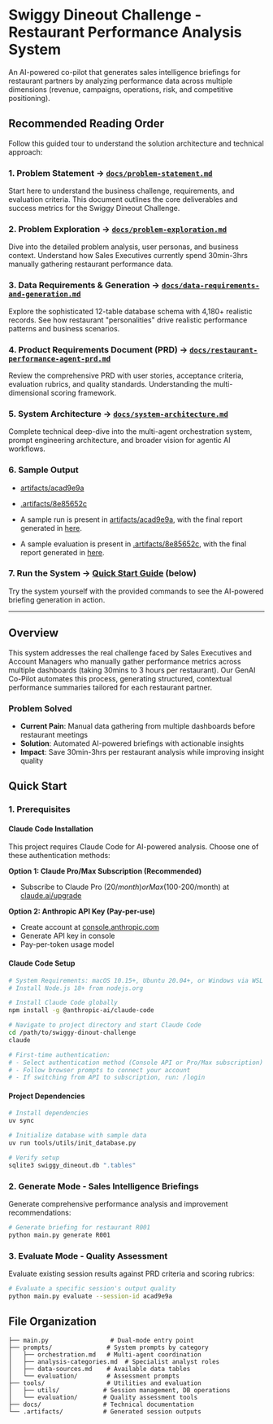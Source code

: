 # Swiggy Dineout Challenge - Restaurant Performance Analysis System

An AI-powered co-pilot that generates sales intelligence briefings for restaurant partners by analyzing performance data across multiple dimensions (revenue, campaigns, operations, risk, and competitive positioning).

## Recommended Reading Order

Follow this guided tour to understand the solution architecture and technical approach:

### 1. **Problem Statement** → [`docs/problem-statement.md`](docs/problem-statement.md)
Start here to understand the business challenge, requirements, and evaluation criteria. This document outlines the core deliverables and success metrics for the Swiggy Dineout Challenge.

### 2. **Problem Exploration** → [`docs/problem-exploration.md`](docs/problem-exploration.md)  
Dive into the detailed problem analysis, user personas, and business context. Understand how Sales Executives currently spend 30min-3hrs manually gathering restaurant performance data.

### 3. **Data Requirements & Generation** → [`docs/data-requirements-and-generation.md`](docs/data-requirements-and-generation.md)
Explore the sophisticated 12-table database schema with 4,180+ realistic records. See how restaurant "personalities" drive realistic performance patterns and business scenarios.

### 4. **Product Requirements Document (PRD)** → [`docs/restaurant-performance-agent-prd.md`](docs/restaurant-performance-agent-prd.md)
Review the comprehensive PRD with user stories, acceptance criteria, evaluation rubrics, and quality standards. Understanding the multi-dimensional scoring framework.

### 5. **System Architecture** → [`docs/system-architecture.md`](docs/system-architecture.md)
Complete technical deep-dive into the multi-agent orchestration system, prompt engineering architecture, and broader vision for agentic AI workflows.

### 6. **Sample Output**
- [artifacts/acad9e9a](artifacts/acad9e9a)
- [.artifacts/8e85652c](.artifacts/8e85652c)

- A sample run is present in [artifacts/acad9e9a](artifacts/acad9e9a), with the final report generated in [here](.artifacts/acad9e9a/improvement_recommendations_R001.md).
- A sample evaluation is present in [.artifacts/8e85652c](.artifacts/8e85652c), with the final report generated in [here](.artifacts/8e85652c/evaluation_results.md).

### 7. **Run the System** → [Quick Start Guide](#quick-start) (below)
Try the system yourself with the provided commands to see the AI-powered briefing generation in action.

---

## Overview

This system addresses the real challenge faced by Sales Executives and Account Managers who manually gather performance metrics across multiple dashboards (taking 30mins to 3 hours per restaurant). Our GenAI Co-Pilot automates this process, generating structured, contextual performance summaries tailored for each restaurant partner.

### Problem Solved
- **Current Pain**: Manual data gathering from multiple dashboards before restaurant meetings
- **Solution**: Automated AI-powered briefings with actionable insights
- **Impact**: Save 30min-3hrs per restaurant analysis while improving insight quality

## Quick Start

### 1. Prerequisites

#### Claude Code Installation
This project requires Claude Code for AI-powered analysis. Choose one of these authentication methods:

**Option 1: Claude Pro/Max Subscription (Recommended)**
- Subscribe to Claude Pro ($20/month) or Max ($100-200/month) at [claude.ai/upgrade](https://claude.ai/upgrade)

**Option 2: Anthropic API Key (Pay-per-use)**
- Create account at [console.anthropic.com](https://console.anthropic.com)
- Generate API key in console
- Pay-per-token usage model

#### Claude Code Setup
```bash
# System Requirements: macOS 10.15+, Ubuntu 20.04+, or Windows via WSL
# Install Node.js 18+ from nodejs.org

# Install Claude Code globally
npm install -g @anthropic-ai/claude-code

# Navigate to project directory and start Claude Code
cd /path/to/swiggy-dinout-challenge
claude

# First-time authentication:
# - Select authentication method (Console API or Pro/Max subscription)
# - Follow browser prompts to connect your account
# - If switching from API to subscription, run: /login
```

#### Project Dependencies
```bash
# Install dependencies
uv sync

# Initialize database with sample data
uv run tools/utils/init_database.py

# Verify setup
sqlite3 swiggy_dineout.db ".tables"
```

### 2. Generate Mode - Sales Intelligence Briefings

Generate comprehensive performance analysis and improvement recommendations:

```bash
# Generate briefing for restaurant R001
python main.py generate R001
```

### 3. Evaluate Mode - Quality Assessment

Evaluate existing session results against PRD criteria and scoring rubrics:

```bash
# Evaluate a specific session's output quality
python main.py evaluate --session-id acad9e9a
```

## File Organization

```
├── main.py                 # Dual-mode entry point
├── prompts/               # System prompts by category
│   ├── orchestration.md   # Multi-agent coordination
│   ├── analysis-categories.md  # Specialist analyst roles
│   ├── data-sources.md    # Available data tables
│   └── evaluation/        # Assessment prompts
├── tools/                 # Utilities and evaluation
│   ├── utils/            # Session management, DB operations
│   └── evaluation/       # Quality assessment tools
├── docs/                 # Technical documentation
└── .artifacts/           # Generated session outputs
```

